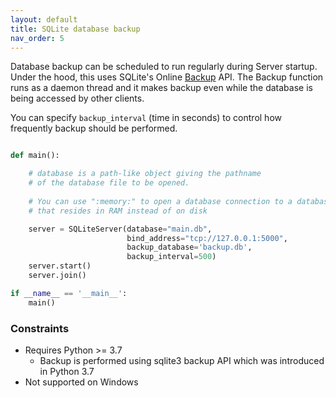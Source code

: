 ```yaml
---
layout: default
title: SQLite database backup
nav_order: 5
---
```


Database backup can be scheduled to run regularly during Server startup. Under the hood, this uses SQLite's Online [Backup](https://docs.python.org/3/library/sqlite3.html#sqlite3.Connection.backup) API. The Backup function runs as a daemon thread and it makes backup even while the database is being accessed by other clients. 

You can specify `backup_interval` (time in seconds) to control how frequently backup should be performed. 

```python

def main():

    # database is a path-like object giving the pathname 
    # of the database file to be opened. 
    
    # You can use ":memory:" to open a database connection to a database 
    # that resides in RAM instead of on disk

    server = SQLiteServer(database="main.db",
                          bind_address="tcp://127.0.0.1:5000",
                          backup_database='backup.db',
                          backup_interval=500)
    server.start()
    server.join()

if __name__ == '__main__':
    main()

```
### Constraints
- Requires Python >= 3.7 
  - Backup is performed using sqlite3 backup API which was introduced in Python 3.7
- Not supported on Windows